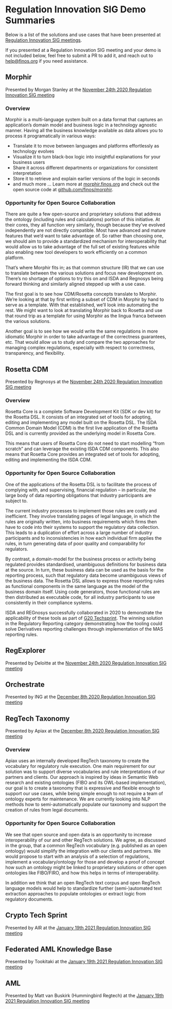 # Regulation Innovation SIG Demo Summaries

Below is a list of the solutions and use cases that have been presented at [Regulation Innovation SIG meetings](https://github.com/finos/open-regtech-sig/issues?q=label%3Ameeting). 

If you presented at a Regulation Innovation SIG meeting and your demo is not included below, feel free to submit a PR to add it, and reach out to help@finos.org if you need assistance.

## Morphir
Presented by Morgan Stanley at the [November 24th 2020 Regulation Innovation SIG meeting](https://github.com/finos/open-regtech-sig/issues/10)

### Overview
Morphir is a multi-language system built on a data format that captures an application’s domain model and business logic in a technology agnostic manner. Having all the business knowledge available as data allows you to process it programatically in various ways:
- Translate it to move between languages and platforms effortlessly as technology evolves
- Visualize it to turn black-box logic into insightful explanations for your business users
- Share it across different departments or organizations for consistent interpretation
- Store it to retrieve and explain earlier versions of the logic in seconds
- and much more …
Learn more at [morphir.finos.org](https://morphir.finos.org) and check out the open source code at [github.com/finos/morphir](https://github.com/finos/morphir).

### Opportunity for Open Source Collaboration
There are quite a few open-source and proprietary solutions that address the ontology (including rules and calculations) portion of this initiative. At their cores, they all function very similarly, though because they’ve evolved independently are not directly compatible. Most have advanced and mature features that we’d want to take advantage of. So rather than choosing one, we should aim to provide a standardized mechanism for interoperability that would allow us to take advantage of the full set of existing features while also enabling new tool developers to work efficiently on a common platform. 
 
That’s where Morphir fits in; as that common structure (IR) that we can use to translate between the various solutions and focus new development on. There’s no shortage of options to try this on and ISDA and Regnosys being forward thinking and similarly aligned stepped up with a use case. 
 
The first goal is to see how CDM/Rosetta concepts translate to Morphir. We’re looking at that by first writing a subset of CDM in Morphir by hand to serve as a template. With that established, we’ll look into automating the rest. We might want to look at translating Morphir back to Rosetta and use that round trip as a template for using Morphir as the lingua franca between the various solutions.
 
Another goal is to see how we would write the same regulations in more idiomatic Morphir in order to take advantage of the correctness guarantees, etc. That would allow us to study and compare the two approaches for managing complex regulations, especially with respect to correctness, transparency, and flexibility.

## Rosetta CDM
Presented by Regnosys at the [November 24th 2020 Regulation Innovation SIG meeting](https://github.com/finos/open-regtech-sig/issues/10)

### Overview
Rosetta Core is a complete Software Development Kit (SDK or dev kit) for the Rosetta DSL. It consists of an integrated set of tools for adopting, editing and implementing any model built on the Rosetta DSL. The ISDA Common Domain Model (CDM) is the first live application of the Rosetta DSL and is currently provided as the underlying model in Rosetta Core.

This means that users of Rosetta Core do not need to start modelling “from scratch” and can leverage the existing ISDA CDM components. This also means that Rosetta Core provides an integrated set of tools for adopting, editing and implementing the ISDA CDM.

### Opportunity for Open Source Collaboration
One of the applications of the Rosetta DSL is to facilitate the process of complying with, and supervising, financial regulation – in particular, the large body of data reporting obligations that industry participants are subject to.

The current industry processes to implement those rules are costly and inefficient. They involve translating pages of legal language, in which the rules are originally written, into business requirements which firms then have to code into their systems to support the regulatory data collection. This leads to a duplication of effort across a large number of industry participants and to inconsistencies in how each individual firm applies the rules, in turn generating data of poor quality and comparability for regulators.

By contrast, a domain-model for the business process or activity being regulated provides standardised, unambiguous definitions for business data at the source. In turn, these business data can be used as the basis for the reporting process, such that regulatory data become unambiguous views of the business data. The Rosetta DSL allows to express those reporting rules as functional components in the same language as the model of the business domain itself. Using code generators, those functional rules are then distributed as executable code, for all industry participants to use consistently in their compliance systems.

ISDA and REGnosys successfully collaborated in 2020 to demonstrate the applicability of these tools as part of [G20 Techsprint](https://www.bis.org/hub/g20_techsprint.htm). The winning solution in the Regulatory Reporting category demonstrating how the tooling could solve Derivatives reporting challenges through implementation of the MAS reporting rules.

## RegExplorer
Presented by Deloitte at the [November 24th 2020 Regulation Innovation SIG meeting](https://github.com/finos/open-regtech-sig/issues/10)

## Orchestrate 
Presented by ING at the [December 8th 2020 Regulation Innovation SIG meeting](https://github.com/finos/open-regtech-sig/issues/13)

## RegTech Taxonomy  
Presented by Apiax at the [December 8th 2020 Regulation Innovation SIG meeting](https://github.com/finos/open-regtech-sig/issues/13)

### Overview
Apiax uses an internally developed RegTech taxonomy to create the vocabulary for regulatory rule execution. One main requirement for our solution was to support diverse vocabularies and rule interpretations of our partners and clients. Our approach is inspired by ideas in Semantic Web research and existing ontologies (FIBO and its OWL-based implementation), our goal is to create a taxonomy that is expressive and flexible enough to support our use cases, while being simple enough to not require a team of ontology experts for maintenance. We are currently looking into NLP methods how to semi-automatically populate our taxonomy and support the creation of rules from legal documents.

### Opportunity for Open Source Collaboration
We see that open source and open data is an opportunity to increase interoperability of our and other RegTech solutions. We agree, as discussed in the group, that a common RegTech vocabulary (e.g. published as an open ontology) would simplify the integration with our clients and partners. We would propose to start with an analysis of a selection of regulations, implement a vocabulary/ontology for those and develop a proof of concept how such an ontology might be linked to proprietary solutions or other open ontologies like FIBO/FIRO, and how this helps in terms of interoperability.

In addition we think that an open RegTech text corpus and open RegTech language models would help to standardize further (semi-)automated text extraction approaches to populate ontologies or extract logic from regulatory documents.

## Crypto Tech Sprint
Presented by AIR at the [January 19th 2021 Regulation Innovation SIG meeting](https://github.com/finos/open-regtech-sig/issues/16)

## Federated AML Knowledge Base
Presented by Tookitaki at the [January 19th 2021 Regulation Innovation SIG meeting](https://github.com/finos/open-regtech-sig/issues/16)

## AML
Presented by Matt van Buskirk (Hummingbird Regtech) at the [January 19th 2021 Regulation Innovation SIG meeting](https://github.com/finos/open-regtech-sig/issues/16)


